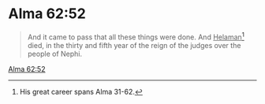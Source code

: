 # Alma 62:52

> And it came to pass that all these things were done. And <u>Helaman</u>[^a] died, in the thirty and fifth year of the reign of the judges over the people of Nephi.

[Alma 62:52](https://www.churchofjesuschrist.org/study/scriptures/bofm/alma/62?lang=eng&id=p52#p52)


[^a]: His great career spans Alma 31-62.

